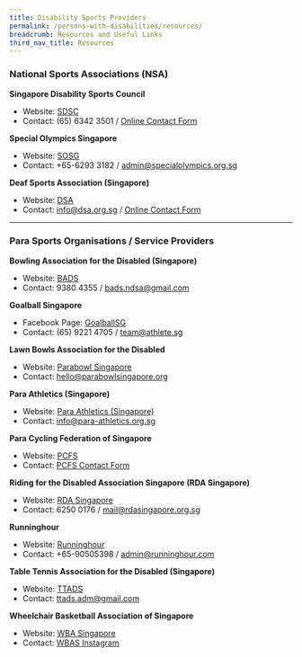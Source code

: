 ```yaml
---
title: Disability Sports Providers
permalink: /persons-with-disabilities/resources/
breadcrumb: Resources and Useful Links
third_nav_title: Resources
---
```

### National Sports Associations (NSA)

**Singapore Disability Sports Council**
- Website: [SDSC](https://sdsc.org.sg/) 
- Contact: (65) 6342 3501 / [Online Contact Form](https://sdsc.org.sg/contact/ "Online Contact Form")

**Special Olympics Singapore**
- Website: [SOSG ](https://www.specialolympics.org.sg/)
- Contact: +65-6293 3182 / admin@specialolympics.org.sg

**Deaf Sports Association (Singapore)**
- Website: [DSA](https://dsa.org.sg/)
- Contact: info@dsa.org.sg / [Online Contact Form](https://dsa.org.sg/contact-us/ "Online Contact Form")


------------

### Para Sports Organisations / Service Providers

**Bowling Association for the Disabled (Singapore)**
- Website: [BADS](http://www.bads.org.sg/)
- Contact:  9380 4355 / bads.ndsa@gmail.com

**Goalball Singapore**
- Facebook Page: [GoalballSG](https://www.facebook.com/goalballsg/)
- Contact:  (65) 9221 4705 / team@athlete.sg

**Lawn Bowls Association for the Disabled**
- Website: [Parabowl Singapore](https://parabowlsingapore.org/)
- Contact: hello@parabowlsingapore.org

**Para Athletics (Singapore)**
- Website: [Para Athletics (Singapore)](https://para-athletics.org.sg/)
- Contact:  info@para-athletics.org.sg

**Para Cycling Federation of Singapore**
- Website:  [PCFS](https://www.paracycling.sg/)
- Contact: [PCFS Contact Form](http://www.paracycling.sg/contact-us/)

**Riding for the Disabled Association Singapore (RDA Singapore)**
- Website: [RDA Singapore](http://rdasingapore.org/)
- Contact:  6250 0176 / mail@rdasingapore.org.sg

**Runninghour**
- Website: [Runninghour](https://runninghour.com/)
- Contact: +65-90505398 / admin@runninghour.com

**Table Tennis Association for the Disabled (Singapore)**
- Website: [TTADS](https://sdsc.org.sg/sdsc_sport_type/table-tennis/)
- Contact: ttads.adm@gmail.com 

**Wheelchair Basketball Association of Singapore**
- Website: [WBA Singapore](https://sdsc.org.sg/sdsc_sport_type/wheelchair-basketball/)
- Contact: [WBAS Instagram](https://www.instagram.com/wba_singapore/?hl=en)